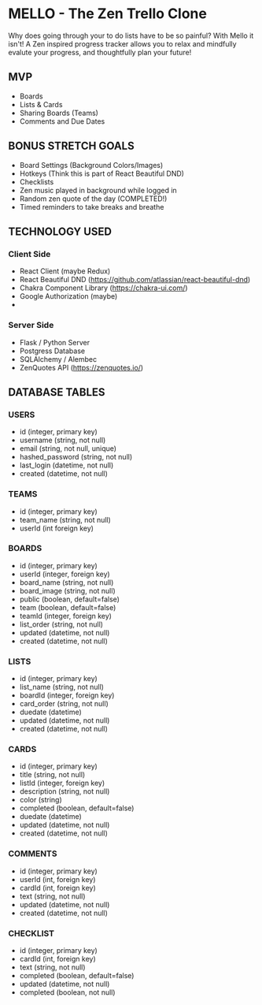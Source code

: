 # MELLO - The Zen Trello Clone
Why does going through your to do lists have to be so painful?  With Mello it isn't!
A Zen inspired progress tracker allows you to relax and mindfully evalute your progress, and thoughtfully plan your future!  

## MVP
- Boards
- Lists & Cards
- Sharing Boards (Teams)
- Comments and Due Dates

## BONUS STRETCH GOALS
- Board Settings (Background Colors/Images)
- Hotkeys (Think this is part of React Beautiful DND)
- Checklists
- Zen music played in background while logged in
- Random zen quote of the day (COMPLETED!)
- Timed reminders to take breaks and breathe

## TECHNOLOGY USED
### Client Side
- React Client (maybe Redux)
- React Beautiful DND (https://github.com/atlassian/react-beautiful-dnd)
- Chakra Component Library (https://chakra-ui.com/)
- Google Authorization (maybe)
- 

### Server Side
- Flask / Python Server
- Postgress Database
- SQLAlchemy / Alembec
- ZenQuotes API (https://zenquotes.io/)

## DATABASE TABLES
### USERS
- id (integer, primary key)
- username (string, not null)
- email (string, not null, unique)
- hashed_password (string, not null)
- last_login (datetime, not null)
- created (datetime, not null)

### TEAMS
- id (integer, primary key)
- team_name (string, not null)
- userId (int foreign key)

### BOARDS
- id (integer, primary key)
- userId (integer, foreign key)
- board_name (string, not null)
- board_image (string, not null)
- public (boolean, default=false)
- team (boolean, default=false)
- teamId (integer, foreign key)
- list_order (string, not null)
- updated (datetime, not null)
- created (datetime, not null)

### LISTS
- id (integer, primary key)
- list_name (string, not null)
- boardId (integer, foreign key)
- card_order (string, not null)
- duedate (datetime)
- updated (datetime, not null)
- created (datetime, not null)

### CARDS
- id (integer, primary key)
- title (string, not null)
- listId (integer, foreign key)
- description (string, not null)
- color (string)
- completed (boolean, default=false)
- duedate (datetime)
- updated (datetime, not null)
- created (datetime, not null)

### COMMENTS
- id (integer, primary key)
- userId (int, foreign key)
- cardId (int, foreign key)
- text (string, not null)
- updated (datetime, not null)
- created (datetime, not null)

### CHECKLIST
- id (integer, primary key)
- cardId (int, foreign key)
- text (string, not null)
- completed (boolean, default=false)
- updated (datetime, not null)
- completed (boolean, not null)

